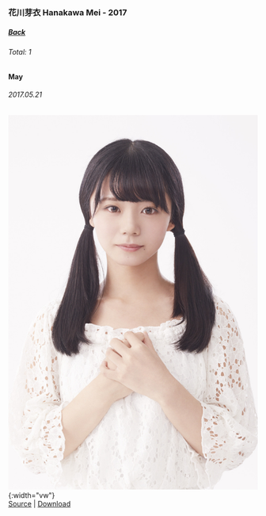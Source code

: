 ### 花川芽衣 Hanakawa Mei - 2017
##### [Back](HanakawaMei.md)
###### Total: 1

#### May
###### 2017.05.21
![PreDebut_Mei](../../../Album/Pre-Debut/Mei.JPG){:width="vw"}  
[Source](https://nanabunnonijyuuni.fandom.com/wiki/Sally_Amaki) | [Download](https://github.com/LYHPandaKing/227PhotoBackup/raw/master/Album/Pre-Debut/Mei.JPG)
